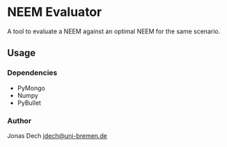 # NEEM Evaluator
A tool to evaluate a NEEM against an optimal NEEM for the same scenario.

## Usage

### Dependencies
* PyMongo
* Numpy
* PyBullet

### Author
Jonas Dech jdech@uni-bremen.de
